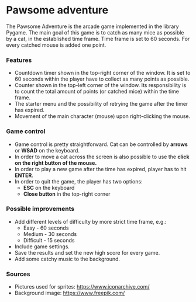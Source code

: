 # Pawsome adventure

The Pawsome Adventure is the arcade game implemented in the library
Pygame. The main goal of this game is to catch as many mice as 
possible by a cat, in the established time frame. Time frame is set to 60 seconds. 
For every catched mouse is added one point.

### Features 
- Countdown timer shown in the top-right corner of the window. It is set to 60 seconds within 
the player have to collect as many points as possible.
- Counter shown in the top-left corner of the window. Its 
responsibility is to count the total amount of points (or catched mice) within
the time frame. 
- The starter menu and the possibility of retrying the game after the timer has expired. 
- Movement of the main character (mouse) upon right-clicking the mouse.

### Game control
- Game control is pretty straightforward. Cat can be controlled
by __arrows__ or __WSAD__ on the keyboard. 
- In order to move a cat across the screen is also possible to use 
 the __click on the right button of the mouse.__
- In order to play a new game after the time has expired, player has to
hit __ENTER__.
- In order to quit the game, the player has two options: 
  - __ESC__ on the keyboard
  - __Close button__ in the top-right corner 

### Possible improvements 
- Add different levels of difficulty by more strict
time frame, e.g.:
  - Easy - 60 seconds 
  - Medium - 30 seconds 
  - Difficult - 15 seconds 
- Include game settings.
- Save the results and set the new high score for every game.
- Add some catchy music to the background. 

### Sources 
- Pictures used for sprites: https://www.iconarchive.com/
- Background image: https://www.freepik.com/